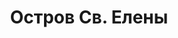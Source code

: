 --- 
title: "Остров Св. Елены" 
site: "www.sthrealty.com.ua" 
town: "Симферополь" 
tel: ["Симферополь, ул. Кечкеметская, 27: +38(0652) 571-572; Симферополь, ул. Шполянской, 12А: +38(067) 652-52-33"] 
address: "Россия, Республика Крым, г. Симферополь, ул. Кечкеметская, 27, оф. 6; Симферополь, ул. Шполянской, 12А, оф. 1" 
mail: "info@sthrealty.com.ua" 
--- 